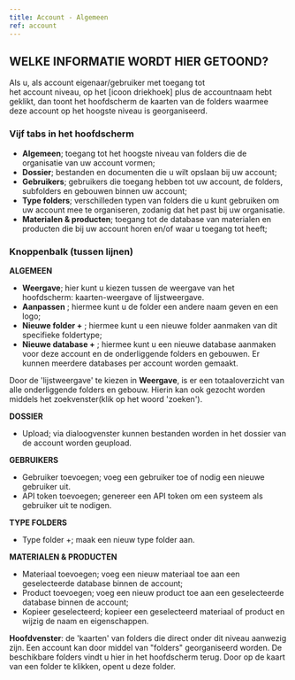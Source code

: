 ```yaml
---
title: Account - Algemeen
ref: account
---
```


## WELKE INFORMATIE WORDT HIER GETOOND?
Als u, als account eigenaar/gebruiker met toegang tot het account niveau, op het [icoon driekhoek] plus de accountnaam hebt geklikt, dan toont het hoofdscherm de kaarten van de folders waarmee deze account op het hoogste niveau is georganiseerd.


### Vijf tabs in het hoofdscherm
- **Algemeen**; toegang tot het hoogste niveau van folders die de organisatie van uw account vormen;
- **Dossier**; bestanden en documenten die u wilt opslaan bij uw account;
- **Gebruikers**; gebruikers die toegang hebben tot uw account, de folders, subfolders en gebouwen binnen uw account;
- **Type folders**; verschilleden typen van folders die u kunt gebruiken om uw account mee te organiseren, zodanig dat het past bij uw organisatie.
- **Materialen & producten**; toegang tot de database van materialen en producten die bij uw account horen en/of waar u toegang tot heeft;


### Knoppenbalk (tussen lijnen)
**ALGEMEEN**
- **Weergave**; hier kunt u kiezen tussen de weergave van het hoofdscherm: kaarten-weergave of lijstweergave.
- **Aanpassen** ; hiermee kunt u de folder een andere naam geven en een logo;
- **Nieuwe folder +** ; hiermee kunt u een nieuwe folder aanmaken van dit specifieke foldertype;
- **Nieuwe database +** ; hiermee kunt u een nieuwe database aanmaken voor deze account en de onderliggende folders en gebouwen. Er kunnen meerdere databases per account worden gemaakt.

Door de 'lijstweergave' te kiezen in **Weergave**, is er een totaaloverzicht van alle onderliggende folders en gebouw. Hierin kan ook gezocht worden middels het zoekvenster(klik op het woord 'zoeken').

**DOSSIER**
- Upload; via dialoogvenster kunnen bestanden worden in het dossier van de account worden geupload.

**GEBRUIKERS**
- Gebruiker toevoegen; voeg een gebruiker toe of nodig een nieuwe gebruiker uit.
- API token toevoegen; genereer een API token om een systeem als gebruiker uit te nodigen.

**TYPE FOLDERS**
- Type folder +; maak een nieuw type folder aan.

**MATERIALEN & PRODUCTEN**
- Materiaal toevoegen; voeg een nieuw materiaal toe aan een geselecteerde database binnen de account;
- Product toevoegen; voeg een nieuw product toe aan een geselecteerde database binnen de account;
- Kopieer geselecteerd; kopieer een geselecteerd materiaal of product en wijzig de naam en eigenschappen.


**Hoofdvenster**: de 'kaarten' van folders die direct onder dit niveau aanwezig zijn.
Een account kan door middel van "folders" georganiseerd worden. De beschikbare folders vindt u hier in het hoofdscherm terug. Door op de kaart van een folder te klikken, opent u deze folder.


